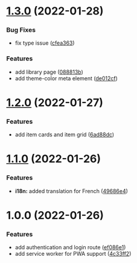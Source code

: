 # [1.3.0](https://github.com/meteorae/web/compare/v1.2.0...v1.3.0) (2022-01-28)


### Bug Fixes

* fix type issue ([cfea363](https://github.com/meteorae/web/commit/cfea363bf9485bbd8b92d32cba5a3b2373000c88))


### Features

* add library page ([088813b](https://github.com/meteorae/web/commit/088813b9bf42cc97b0045210a85d04d44df7acd9))
* add theme-color meta element ([de012cf](https://github.com/meteorae/web/commit/de012cf0a2ab4432b31020cb913504e0a0b48cec))

# [1.2.0](https://github.com/meteorae/web/compare/v1.1.0...v1.2.0) (2022-01-27)


### Features

* add item cards and item grid ([6ad88dc](https://github.com/meteorae/web/commit/6ad88dc67c473e4f8559e48013e020795c2c8738))

# [1.1.0](https://github.com/meteorae/web/compare/v1.0.0...v1.1.0) (2022-01-26)


### Features

* **i18n:** added translation for French ([49686e4](https://github.com/meteorae/web/commit/49686e45dda5fd298191ca96c2824f377be3a949))

# 1.0.0 (2022-01-26)


### Features

* add authentication and login route ([ef086e1](https://github.com/meteorae/web/commit/ef086e190642a094cd6db1a4794f0147452cf9c9))
* add service worker for PWA support ([4c33ff2](https://github.com/meteorae/web/commit/4c33ff26d9bd4eac1d0e1bcd45eafbea040b7d69))
